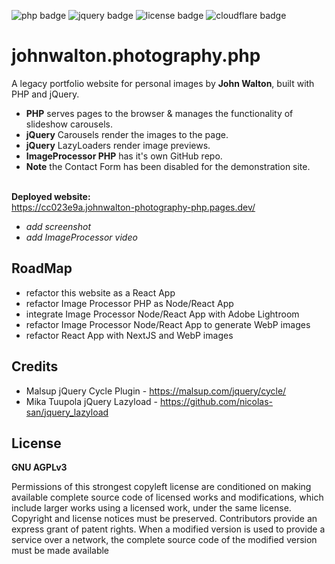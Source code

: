 
![php badge](https://img.shields.io/badge/PHP-v.7.4.33-99c.svg?logo=php&logoColor=99c&style=flat-square)
![jquery badge](https://img.shields.io/badge/jQuery-v.1.7.2-0769AD.svg?logo=jquery&logoColor=0985db&style=flat-square)
![license badge](https://img.shields.io/badge/License-AGPL_v3-yellow.svg?logo=gnu&logoColor=fafa78&style=flat-square)
![cloudflare badge](https://img.shields.io/endpoint?url=https://cloudflare-pages-badges.webmanager.workers.dev/?projectName=johnwalton-photography-php)


# johnwalton.photography.php
A legacy portfolio website for personal images by **John Walton**, built with PHP and jQuery.    


- **PHP** serves pages to the browser & manages the functionality of slideshow carousels.        
- **jQuery** Carousels render the images to the page.     
- **jQuery** LazyLoaders render image previews.
- **ImageProcessor PHP** has it's own GitHub repo.
- **Note** the Contact Form has been disabled for the demonstration site.  <br><br>    

**Deployed website:**   
https://cc023e9a.johnwalton-photography-php.pages.dev/


- *add screenshot*
- *add ImageProcessor video*

## RoadMap
- refactor this website as a React App
- refactor Image Processor PHP as Node/React App
- integrate Image Processor Node/React App with Adobe Lightroom
- refactor Image Processor Node/React App to generate WebP images
- refactor React App with NextJS and WebP images

## Credits
- Malsup jQuery Cycle Plugin - https://malsup.com/jquery/cycle/
- Mika Tuupola jQuery Lazyload - https://github.com/nicolas-san/jquery_lazyload

## License
**GNU AGPLv3**

Permissions of this strongest copyleft license are conditioned on making available complete source code of licensed works and modifications, which include larger works using a licensed work, under the same license. Copyright and license notices must be preserved. Contributors provide an express grant of patent rights. When a modified version is used to provide a service over a network, the complete source code of the modified version must be made available